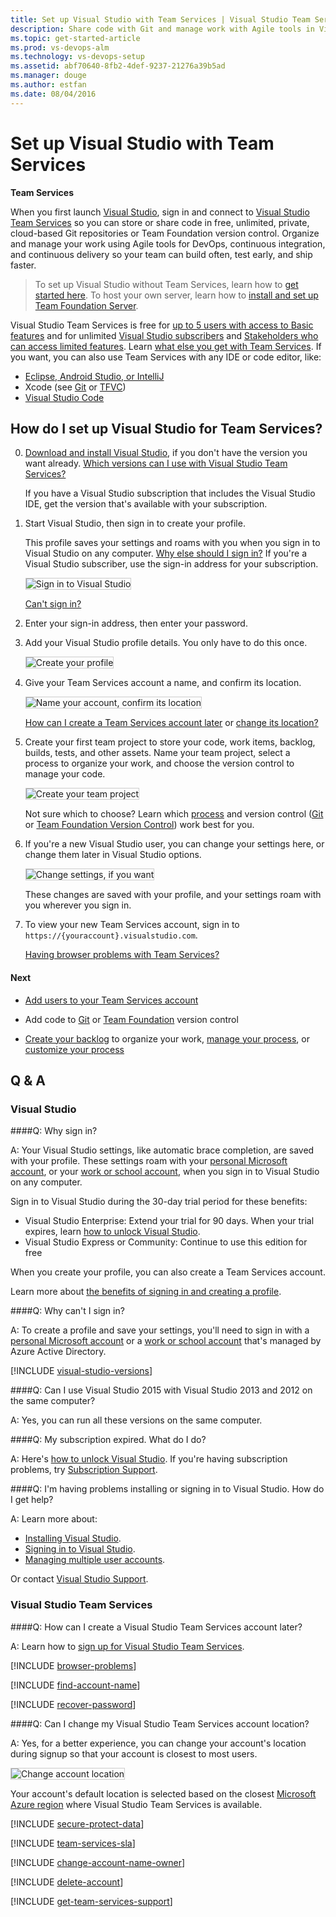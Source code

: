 ```yaml
---
title: Set up Visual Studio with Team Services | Visual Studio Team Services
description: Share code with Git and manage work with Agile tools in Visual Studio Team Services (VSTS, Visual Studio Online, VSO) for continuous integration and continuous delivery
ms.topic: get-started-article
ms.prod: vs-devops-alm
ms.technology: vs-devops-setup
ms.assetid: abf70640-8fb2-4def-9237-21276a39b5ad
ms.manager: douge
ms.author: estfan
ms.date: 08/04/2016
---
```


#	Set up Visual Studio with Team Services

**Team Services**

When you first launch [Visual Studio](https://www.visualstudio.com/products/vs-2015-product-editions), 
sign in and connect to [Visual Studio Team Services](https://www.visualstudio.com/products/visual-studio-team-services-vs) 
so you can store or share code in free, unlimited, private, 
cloud-based Git repositories or Team Foundation version control. 
Organize and manage your work using Agile tools for DevOps, 
continuous integration, and continuous delivery so your team can build often, 
test early, and ship faster.

> To set up Visual Studio without Team Services, 
> learn how to [get started here](https://msdn.microsoft.com/library/e2h7fzkw.aspx). 
> To host your own server, 
> learn how to [install and set up Team Foundation Server](../tfs/install/get-started.md).

Visual Studio Team Services is free for 
[up to 5 users with access to Basic features](https://www.visualstudio.com/products/visual-studio-team-services-feature-matrix-vs) 
and for unlimited [Visual Studio subscribers](https://www.visualstudio.com/products/how-to-buy-vs) and 
[Stakeholders who can access limited features](https://www.visualstudio.com/products/visual-studio-team-services-feature-matrix-vs).
Learn [what else you get with Team Services](https://www.visualstudio.com/pricing/visual-studio-team-services-pricing-vs). 
If you want, you can also use Team Services with any IDE or code editor, like:

*	[Eclipse, Android Studio, or IntelliJ](http://java.visualstudio.com/Docs/tools/intro)
*	Xcode (see [Git](../../git/share-your-code-in-git-xcode.md) or [TFVC](../../tfvc/share-your-code-in-tfvc-xcode.md))
*	[Visual Studio Code](https://code.visualstudio.com/docs/editor/versioncontrol)

##	How do I set up Visual Studio for Team Services?

0.  [Download and install Visual Studio](https://go.microsoft.com/fwlink/?LinkId=309297&clcid=0x409&slcid=0x409), 
if you don't have the version you want already. 
[Which versions can I use with Visual Studio Team Services?](#vs-versions)

	If you have a Visual Studio subscription that 
	includes the Visual Studio IDE, get the version 
	that's available with your subscription.

0.  Start Visual Studio, 
then sign in to create your profile. 

	This profile saves your settings and roams with you 
	when you sign in to Visual Studio on any computer. 
	[Why else should I sign in?](#why-sign-in)
	If you're a Visual Studio subscriber, 
	use the sign-in address for your subscription. 

	<img src="./_img/set-up-vs/sign-in-visual-studio.png" alt="Sign in to Visual Studio" style="border: 1px solid #CCCCCC">

	[Can't sign in?](#cannot-sign-in)

0.	Enter your sign-in address, 
then enter your password.

0.	Add your Visual Studio profile details. You only have to do this once. 

	<img src="./_img/set-up-vs/profile-account-details.png" alt="Create your profile" style="border: 1px solid #CCCCCC">

0.	Give your Team Services account a name, 
and confirm its location. 

	<img src="./_img/set-up-vs/profile-account-details2.png" alt="Name your account, confirm its location" style="border: 1px solid #CCCCCC">

	[How can I create a Team Services account later](#WhatIsVSO) or [change its location?](#change-location)

0.	Create your first team project to store your code, 
work items, backlog, builds, tests, and other assets. 
Name your team project, select a process to organize your work, 
and choose the version control to manage your code.

	<img src="./_img/set-up-vs/create-team-project-vs.png" alt="Create your team project" style="border: 1px solid #CCCCCC">

	Not sure which to choose? Learn which 
	[process](../../work/guidance/choose-process.md) 
	and version control ([Git](../../git/overview.md) 
	or [Team Foundation Version Control](../../tfvc/overview.md))
	work best for you.

0.	If you're a new Visual Studio user, you can change your settings here, 
or change them later in Visual Studio options.

	<img src="./_img/set-up-vs/HelloNewProfile.png" alt="Change settings, if you want" style="border: 1px solid #CCCCCC">

	These changes are saved with your profile, 
	and your settings roam with you wherever you sign in. 

0.	To view your new Team Services account, 
	sign in to ```https://{youraccount}.visualstudio.com```. 

    [Having browser problems with Team Services?](#browser-problems)

####	Next

*	[Add users to your Team Services account](add-account-users-assign-access-levels-team-services.md)

*	Add code to [Git](../../git/share-your-code-in-git-vs.md) 
or [Team Foundation](../../tfvc/share-your-code-in-tfvc-vs.md) version control

*	[Create your backlog](../../work/backlogs/create-your-backlog.md) to organize your work, 
	[manage your process](../../work/process/manage-process.md), 
	or [customize your process](../../work/process/customize-process.md)

## Q & A

### Visual Studio 

<!-- BEGINSECTION class="md-qanda" -->

<a name="why-sign-in"></a>
####Q: Why sign in?

A:	Your Visual Studio settings, 
like automatic brace completion, 
are saved with your profile. 
These settings roam with your [personal Microsoft account](https://www.microsoft.com/account), 
or your [work or school account](https://azure.microsoft.com/en-us/documentation/articles/sign-up-organization/), 
when you sign in to Visual Studio on any computer. 

Sign in to Visual Studio during the 30-day 
trial period for these benefits:

*	Visual Studio Enterprise: Extend your trial for 90 days. When your trial expires, 
learn [how to unlock Visual Studio](https://msdn.microsoft.com/library/dn950037.aspx).
*	Visual Studio Express or Community: Continue to use this edition for free

When you create your profile, 
you can also create a Team Services account. 

Learn more about 
[the benefits of signing in and creating a profile](https://msdn.microsoft.com/library/dn457348.aspx). 

<a name="cannot-sign-in"></a>
####Q: Why can't I sign in?

A:	To create a profile and save your settings, 
you'll need to sign in with a [personal Microsoft account](https://www.microsoft.com/account) 
or a [work or school account](https://azure.microsoft.com/en-us/documentation/articles/sign-up-organization/) 
that's managed by Azure Active Directory.

<a name="vs-versions"></a>

[!INCLUDE [visual-studio-versions](../../_shared/qa-visual-studio-versions.md)]

####Q: Can I use Visual Studio 2015 with Visual Studio 2013 and 2012 on the same computer?

A:	Yes, you can run all these versions on the same computer.

####Q:	My subscription expired. What do I do?

A:	Here's [how to unlock Visual Studio](https://msdn.microsoft.com/library/dn950037.aspx). 
If you're having subscription problems, 
try [Subscription Support](https://www.visualstudio.com/support/subscription-support-vs).

####Q:	I'm having problems installing or signing in to Visual Studio. How do I get help? 

A:	Learn more about:

*	[Installing Visual Studio](https://msdn.microsoft.com/en-us/library/e2h7fzkw.aspx).
*	[Signing in to Visual Studio](https://msdn.microsoft.com/library/dn457348.aspx).
*	[Managing multiple user accounts](https://msdn.microsoft.com/en-us/library/dn872465.aspx).

Or contact [Visual Studio Support](https://www.visualstudio.com/support/support-overview-vs). 

<!-- ENDSECTION -->

### Visual Studio Team Services

<!-- BEGINSECTION class="md-qanda" -->

<a name="WhatIsVSO"></a>
####Q: How can I create a Visual Studio Team Services account later?

A:	Learn how to [sign up for Visual Studio Team Services](sign-up-for-visual-studio-team-services.md).

<a name="browser-problems"></a>

[!INCLUDE [browser-problems](../../_shared/qa-browser-problems.md)]

[!INCLUDE [find-account-name](../../_shared/qa-find-account-name.md)]

[!INCLUDE [recover-password](../../_shared/qa-recover-password.md)]

<a name="change-location"></a>
####Q: Can I change my Visual Studio Team Services account location?

A:	Yes, for a better experience, 
you can change your account's location during signup 
so that your account is closest to most users.

<img src="./_img/set-up-vs/change-location.png" alt="Change account location" style="border: 1px solid #CCCCCC">

Your account's default location is selected based on the closest 
[Microsoft Azure region](https://azure.microsoft.com/en-us/regions) 
where Visual Studio Team Services is available. 

[!INCLUDE [secure-protect-data](../../_shared/qa-secure-protect-data.md)]

[!INCLUDE [team-services-sla](../../_shared/qa-team-services-sla.md)]

[!INCLUDE [change-account-name-owner](../../_shared/qa-change-account-name-owner.md)]

[!INCLUDE [delete-account](../../_shared/qa-delete-account.md)]

[!INCLUDE [get-team-services-support](../../_shared/qa-get-team-services-support.md)]

<!-- ENDSECTION -->
